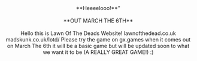<center>**Heeeelooo!**"</center>
<br />
<center>**OUT MARCH THE 6TH**</center>
<br />
<center>
Hello this is Lawn Of The Deads Website!
lawnofthedead.co.uk
madskunk.co.uk/lotd/
Please try the game on gx.games when it comes out on March The 6th it will be a basic game but will be updated soon to what we want it to be (A REALLY GREAT GAME!) :)
</center>
